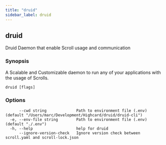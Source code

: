 ```yaml
---
title: "druid"
sidebar_label: druid
---
```


## druid

Druid Daemon that enable Scroll usage and communication

### Synopsis

A Scalable and Customizable daemon
               to run any of your applications with the usage of Scrolls.

```
druid [flags]
```

### Options

```
      --cwd string             Path to environment file (.env) (default "/Users/marc/Development/Highcard/druid/druid-cli")
  -e, --env-file string        Path to environment file (.env) (default "./.env")
  -h, --help                   help for druid
      --ignore-version-check   Ignore version check between scroll.yaml and scroll-lock.json
```

